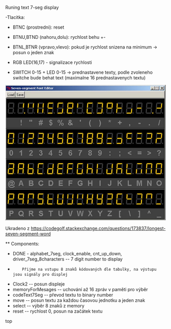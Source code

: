 Runing text 7-seg display

-Tlacitka:
* BTNC (prostredni): reset
* BTNU,BTND (nahoru,dolu): rychlost behu +-
* BTNL,BTNR (vpravo,vlevo): pokud je rychlost snizena na minimum -> posun o jeden znak

* RGB LED(16,17) - signalizace rychlosti

* SWITCH 0-15  +  LED 0-15  -> prednastavene texty, podle zvoleneho switche bude behat text (maximalne 16 prednastavenych textu)

![7-seg-Alphabet](images/7-seg-Alphabet.jpg)

Ukradeno z https://codegolf.stackexchange.com/questions/173837/longest-seven-segment-word

** Components:
  * DONE - alphabet_7seg, clock_enable, cnt_up_down, driver_7seg_8characters -- 7 digit number to display
  *         Přijme na vstupu 8 znaků kódovaných dle tabulky, na výstupu jsou signály pro displej
 
  * Clock2 -- posun displeje
  * memoryForMesages -- uchování až 16 zpráv v paměti pro výběr
  * codeText7Seg -- převod textu to binary number
  * move           -- posun textu za každou časovou jednotku a jeden znak
  * select         -- výběr 8 znaků z memory
  * reset          -- rychlost 0, posun na začátek textu
  
  top
  
  
